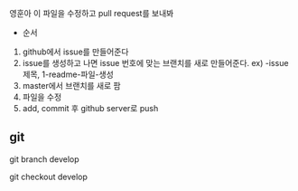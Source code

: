 영훈아 이 파일을 수정하고 pull request를 보내봐 

* 순서

1. github에서 issue를 만들어준다
2. issue를 생성하고 나면 issue 번호에 맞는 브랜치를 새로 만들어준다. ex) <branch-number>-issue제목, 1-readme-파일-생성
3. master에서 브랜치를 새로 팜
4. 파일을 수정
5. add, commit 후 github server로 push


## git 

git branch develop

git checkout develop